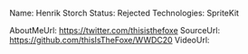 Name: Henrik Storch
Status: Rejected
Technologies: SpriteKit

AboutMeUrl: https://twitter.com/thisisthefoxe
SourceUrl: https://github.com/thisIsTheFoxe/WWDC20
VideoUrl: 

<!---
EXAMPLE
Name: John Appleseed
Status: Submitted <or> Winner <or> Distinguished <or> Rejected
Technologies: SwiftUI, RealityKit, CoreGraphic

AboutMeUrl: https://linkedin.com/in/johnappleseed
SourceUrl: https://github.com/johnappleseed/wwdc2025
VideoUrl: https://youtu.be/ABCDE123456
-->

